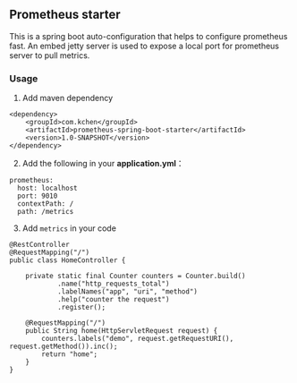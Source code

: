 ## Prometheus starter
This is a spring boot auto-configuration that helps to configure prometheus fast.
An embed jetty server is used to expose a local port for prometheus server to pull metrics.

### Usage
1. Add maven dependency
```
<dependency>
    <groupId>com.kchen</groupId>
    <artifactId>prometheus-spring-boot-starter</artifactId>
    <version>1.0-SNAPSHOT</version>
</dependency>
```
2. Add the following in your __application.yml__：
```
prometheus:
  host: localhost
  port: 9010
  contextPath: /
  path: /metrics
```
3. Add ```metrics``` in your code
```
@RestController
@RequestMapping("/")
public class HomeController {

    private static final Counter counters = Counter.build()
            .name("http_requests_total")
            .labelNames("app", "uri", "method")
            .help("counter the request")
            .register();

    @RequestMapping("/")
    public String home(HttpServletRequest request) {
        counters.labels("demo", request.getRequestURI(), request.getMethod()).inc();
        return "home";
    }
}

```